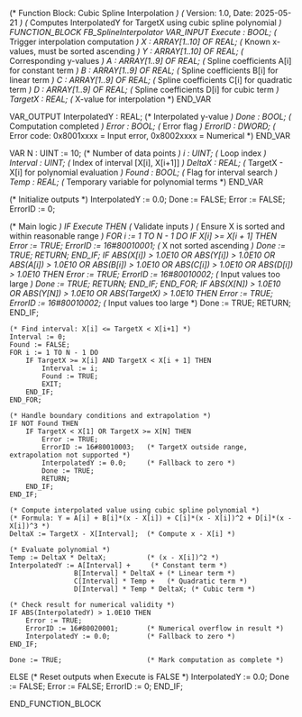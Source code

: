 (* Function Block: Cubic Spline Interpolation *)
(* Version: 1.0, Date: 2025-05-21 *)
(* Computes InterpolatedY for TargetX using cubic spline polynomial *)
FUNCTION_BLOCK FB_SplineInterpolator
VAR_INPUT
    Execute : BOOL;                   (* Trigger interpolation computation *)
    X : ARRAY[1..10] OF REAL;         (* Known x-values, must be sorted ascending *)
    Y : ARRAY[1..10] OF REAL;         (* Corresponding y-values *)
    A : ARRAY[1..9] OF REAL;          (* Spline coefficients A[i] for constant term *)
    B : ARRAY[1..9] OF REAL;          (* Spline coefficients B[i] for linear term *)
    C : ARRAY[1..9] OF REAL;          (* Spline coefficients C[i] for quadratic term *)
    D : ARRAY[1..9] OF REAL;          (* Spline coefficients D[i] for cubic term *)
    TargetX : REAL;                   (* X-value for interpolation *)
END_VAR

VAR_OUTPUT
    InterpolatedY : REAL;             (* Interpolated y-value *)
    Done : BOOL;                      (* Computation completed *)
    Error : BOOL;                     (* Error flag *)
    ErrorID : DWORD;                  (* Error code: 0x8001xxxx = Input error, 0x8002xxxx = Numerical *)
END_VAR

VAR
    N : UINT := 10;                   (* Number of data points *)
    i : UINT;                         (* Loop index *)
    Interval : UINT;                  (* Index of interval [X[i], X[i+1]] *)
    DeltaX : REAL;                    (* TargetX - X[i] for polynomial evaluation *)
    Found : BOOL;                     (* Flag for interval search *)
    Temp : REAL;                      (* Temporary variable for polynomial terms *)
END_VAR

(* Initialize outputs *)
InterpolatedY := 0.0;
Done := FALSE;
Error := FALSE;
ErrorID := 0;

(* Main logic *)
IF Execute THEN
    (* Validate inputs *)
    (* Ensure X is sorted and within reasonable range *)
    FOR i := 1 TO N - 1 DO
        IF X[i] >= X[i + 1] THEN
            Error := TRUE;
            ErrorID := 16#80010001;   (* X not sorted ascending *)
            Done := TRUE;
            RETURN;
        END_IF;
        IF ABS(X[i]) > 1.0E10 OR ABS(Y[i]) > 1.0E10 OR 
           ABS(A[i]) > 1.0E10 OR ABS(B[i]) > 1.0E10 OR 
           ABS(C[i]) > 1.0E10 OR ABS(D[i]) > 1.0E10 THEN
            Error := TRUE;
            ErrorID := 16#80010002;   (* Input values too large *)
            Done := TRUE;
            RETURN;
        END_IF;
    END_FOR;
    IF ABS(X[N]) > 1.0E10 OR ABS(Y[N]) > 1.0E10 OR ABS(TargetX) > 1.0E10 THEN
        Error := TRUE;
        ErrorID := 16#80010002;       (* Input values too large *)
        Done := TRUE;
        RETURN;
    END_IF;

    (* Find interval: X[i] <= TargetX < X[i+1] *)
    Interval := 0;
    Found := FALSE;
    FOR i := 1 TO N - 1 DO
        IF TargetX >= X[i] AND TargetX < X[i + 1] THEN
            Interval := i;
            Found := TRUE;
            EXIT;
        END_IF;
    END_FOR;

    (* Handle boundary conditions and extrapolation *)
    IF NOT Found THEN
        IF TargetX < X[1] OR TargetX >= X[N] THEN
            Error := TRUE;
            ErrorID := 16#80010003;   (* TargetX outside range, extrapolation not supported *)
            InterpolatedY := 0.0;     (* Fallback to zero *)
            Done := TRUE;
            RETURN;
        END_IF;
    END_IF;

    (* Compute interpolated value using cubic spline polynomial *)
    (* Formula: Y = A[i] + B[i]*(x - X[i]) + C[i]*(x - X[i])^2 + D[i]*(x - X[i])^3 *)
    DeltaX := TargetX - X[Interval];  (* Compute x - X[i] *)
    
    (* Evaluate polynomial *)
    Temp := DeltaX * DeltaX;          (* (x - X[i])^2 *)
    InterpolatedY := A[Interval] +     (* Constant term *)
                    B[Interval] * DeltaX + (* Linear term *)
                    C[Interval] * Temp +   (* Quadratic term *)
                    D[Interval] * Temp * DeltaX; (* Cubic term *)

    (* Check result for numerical validity *)
    IF ABS(InterpolatedY) > 1.0E10 THEN
        Error := TRUE;
        ErrorID := 16#80020001;       (* Numerical overflow in result *)
        InterpolatedY := 0.0;         (* Fallback to zero *)
    END_IF;

    Done := TRUE;                     (* Mark computation as complete *)
ELSE
    (* Reset outputs when Execute is FALSE *)
    InterpolatedY := 0.0;
    Done := FALSE;
    Error := FALSE;
    ErrorID := 0;
END_IF;

END_FUNCTION_BLOCK
